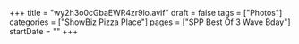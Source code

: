 +++
title = "wy2h3o0cGbaEWR4zr9lo.avif"
draft = false
tags = ["Photos"]
categories = ["ShowBiz Pizza Place"]
pages = ["SPP Best Of 3 Wave Bday"]
startDate = ""
+++
